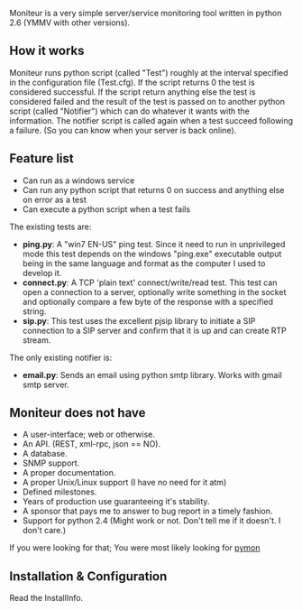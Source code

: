 Moniteur is a very simple server/service monitoring tool written in python 2.6 (YMMV with other versions).

## How it works ##

Moniteur runs python script (called "Test") roughly at the interval specified in the configuration file (Test.cfg). If the script returns 0 the test is considered successful. If the script return anything else the test is considered failed and the result of the test is passed on to another python script (called "Notifier") which can do whatever it wants with the information. The notifier script is called again when a test succeed following a failure. (So you can know when your server is back online).

## Feature list ##

  * Can run as a windows service
  * Can run any python script that returns 0 on success and anything else on error as a test
  * Can execute a python script when a test fails

The existing tests are:

  * **ping.py**: A "win7 EN-US" ping test. Since it need to run in unprivileged mode this test depends on the windows "ping.exe" executable output being in the same language and format as the computer I used to develop it.
  * **connect.py**: A TCP 'plain text' connect/write/read test. This test can open a connection to a server, optionally write something in the socket and optionally compare a few byte of the response with a specified string.
  * **sip.py**: This test uses the excellent pjsip library to initiate a SIP connection to a SIP server and confirm that it is up and can create RTP stream.

The only existing notifier is:

  * **email.py**: Sends an email using python smtp library. Works with gmail smtp server.


## Moniteur does **not** have ##

  * A user-interface; web or otherwise.
  * An API. (REST, xml-rpc, json == NO).
  * A database.
  * SNMP support.
  * A proper documentation.
  * A proper Unix/Linux support (I have no need for it atm)
  * Defined milestones.
  * Years of production use guaranteeing it's stability.
  * A sponsor that pays me to answer to bug report in a timely fashion.
  * Support for python 2.4 (Might work or not. Don't tell me if it doesn't. I don't care.)

If you were looking for that; You were most likely looking for [pymon](http://pymon.sourceforge.net/)


## Installation & Configuration ##

Read the InstallInfo.